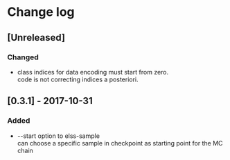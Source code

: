 # Change log

## [Unreleased]
### Changed
- class indices for data encoding must start from zero.  
  code is not correcting indices a posteriori.

## [0.3.1] - 2017-10-31
### Added
- --start option to elss-sample  
  can choose a specific sample in checkpoint as starting point for the MC chain
